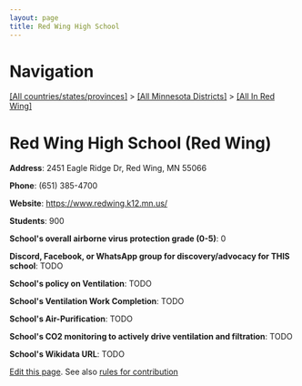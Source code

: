 ```yaml
---
layout: page
title: Red Wing High School
---
```

# Navigation

[[All countries/states/provinces]](../../..) > [[All Minnesota Districts]](../..) > [[All In Red Wing]](..)

# Red Wing High School (Red Wing)

**Address**: 2451 Eagle Ridge Dr, Red Wing, MN 55066

**Phone**: (651) 385-4700

**Website**: <https://www.redwing.k12.mn.us/>

**Students**: 900

**School's overall airborne virus protection grade (0-5)**: 0

**Discord, Facebook, or WhatsApp group for discovery/advocacy for THIS school**: TODO

**School's policy on Ventilation**: TODO

**School's Ventilation Work Completion**: TODO

**School's Air-Purification**: TODO

**School's CO2 monitoring to actively drive ventilation and filtration**: TODO

**School's Wikidata URL**: TODO


[Edit this page](https://github.com/ventilate-schools/MN/edit/main/./Red_Wing/Red_Wing_High_School.md). See also [rules for contribution](../../../contribution-rules/)